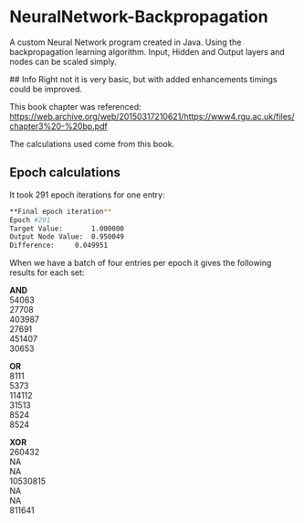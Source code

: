 # NeuralNetwork-Backpropagation
A custom Neural Network program created in Java.
Using the backpropagation learning algorithm. Input, Hidden and Output layers and nodes can be scaled simply.

## Info
Right not it is very basic, but with added enhancements timings could be improved.

This book chapter was referenced:  
https://web.archive.org/web/20150317210621/https://www4.rgu.ac.uk/files/chapter3%20-%20bp.pdf

The calculations used come from this book.

## Epoch calculations
It took 291 epoch iterations for one entry:  
```sh
**Final epoch iteration**  
Epoch #291  
Target Value:       1.000000  
Output Node Value:  0.950049  
Difference:     0.049951  
```

When we have a batch of four entries per epoch it gives the following results for each set:  

**AND**  
54063  
27708  
403987   
27691  
451407  
30653  

**OR**  
8111  
5373  
114112  
31513  
8524  
8524  
 
**XOR**  
260432  
NA  
NA  
10530815  
NA  
NA  
811641  
